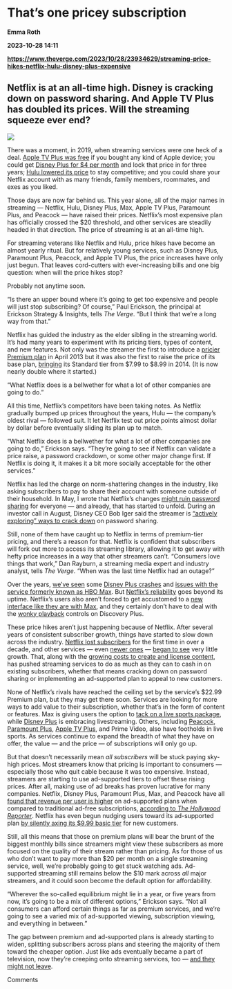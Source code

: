 # That’s one pricey subscription
**Emma Roth**

**2023-10-28 14:11**

**https://www.theverge.com/2023/10/28/23934629/streaming-price-hikes-netflix-hulu-disney-plus-expensive**

Netflix is at an all-time high. Disney is cracking down on password sharing. And Apple TV Plus has doubled its prices. Will the streaming squeeze ever end?
-----------------------------------------------------------------------------------------------------------------------------------------------------------

![](https://cdn.vox-cdn.com/thumbor/EskG-BNN5D6ojqSmsoBRTPa6gzc=/0x0:2040x1360/1200x628/filters:focal(1020x680:1021x681)/cdn.vox-cdn.com/uploads/chorus_asset/file/25035201/236852_Streaming_Services_Won_t_Stop_Going_Up_2_CVirginia.jpg)

There was a moment, in 2019, when streaming services were one heck of a deal. [Apple TV Plus was free](https://www.theverge.com/2019/9/10/20850842/apple-tv-plus-release-date-price-shows-oprah-streaming) if you bought any kind of Apple device; you could get [Disney Plus for $4 per month](https://whatsondisneyplus.com/3-year-subscription-disney-offer-open-to-d23-members-this-week-only/) and lock that price in for three years; [Hulu lowered its price](https://www.theverge.com/2019/1/23/18193539/hulu-price-change-subscription-ads-live-tv-2019) to stay competitive; and you could share your Netflix account with as many friends, family members, roommates, and exes as you liked.

Those days are now far behind us. This year alone, all of the major names in streaming — Netflix, Hulu, Disney Plus, Max, Apple TV Plus, Paramount Plus, and Peacock — have raised their prices. Netflix’s most expensive plan has officially crossed the $20 threshold, and other services are steadily headed in that direction. The price of streaming is at an all-time high.

For streaming veterans like Netflix and Hulu, price hikes have become an almost yearly ritual. But for relatively young services, such as Disney Plus, Paramount Plus, Peacock, and Apple TV Plus, the price increases have only just begun. That leaves cord-cutters with ever-increasing bills and one big question: when will the price hikes stop?

Probably not anytime soon.

“Is there an upper bound where it’s going to get too expensive and people will just stop subscribing? Of course,” Paul Erickson, the principal at Erickson Strategy & Insights, tells _The Verge_. “But I think that we’re a long way from that.”

Netflix has guided the industry as the elder sibling in the streaming world. It’s had many years to experiment with its pricing tiers, types of content, and new features. Not only was the streamer the first to introduce a [pricier Premium plan](https://www.theverge.com/2013/4/22/4253820/netflix-launching-11-99-family-plan-four-simultaneous-streams) in April 2013 but it was also the first to raise the price of its base plan, [bringing](https://variety.com/2014/digital/news/netflix-hikes-u-s-streaming-plan-by-1-per-month-1201176323/) its Standard tier from $7.99 to $8.99 in 2014. (It is now nearly double where it started.)

“What Netflix does is a bellwether for what a lot of other companies are going to do.”

All this time, Netflix’s competitors have been taking notes. As Netflix gradually bumped up prices throughout the years, Hulu — the company’s oldest rival — followed suit. It let Netflix test out price points almost dollar by dollar before eventually sliding its plan up to match.

“What Netflix does is a bellwether for what a lot of other companies are going to do,” Erickson says. “They’re going to see if Netflix can validate a price raise, a password crackdown, or some other major change first. If Netflix is doing it, it makes it a bit more socially acceptable for the other services.”

Netflix has led the charge on norm-shattering changes in the industry, like asking subscribers to pay to share their account with someone outside of their household. In May, I wrote that Netflix’s changes [might ruin password sharing](https://www.theverge.com/2023/5/26/23737858/netflix-password-sharing-crackdown-streaming-industry) for everyone — and already, that has started to unfold. During an investor call in August, Disney CEO Bob Iger said the streamer is [“actively exploring” ways to crack down](https://www.theverge.com/2023/8/9/23826310/disney-plus-password-sharing-earnings-q3-2023) on password sharing.

Still, none of them have caught up to Netflix in terms of premium-tier pricing, and there’s a reason for that. Netflix is confident that subscribers will fork out more to access its streaming library, allowing it to get away with hefty price increases in a way that other streamers can’t. “Consumers love things that work,” Dan Rayburn, a streaming media expert and industry analyst, tells _The Verge_. “When was the last time Netflix had an outage?”

Over the years, [we’ve seen](https://www.theverge.com/2019/11/19/20973340/disney-plus-first-day-outages-app-amazon-bamtech-netflix) some [Disney Plus crashes](https://www.theverge.com/2021/2/19/22291338/disney-plus-outage-wandavision-down-streaming-west-coast) and [issues with the service formerly known as HBO Max](https://www.theverge.com/2021/6/8/22525177/hbo-max-apple-tv-broken-button-controls). But [Netflix’s reliability](https://www.theverge.com/22787426/netflix-cdn-open-connect) goes beyond its uptime. Netflix’s users also aren’t forced to get accustomed to a [new interface like they are with Max](https://www.theverge.com/2023/5/22/23732813/max-4k-ultra-hd-details-movies-tv-shows-announced), and they certainly don’t have to deal with the [wonky playback](https://www.reddit.com/r/DiscoveryPlus/comments/15gu5an/discovery_has_by_far_the_worst_usability_of_any/) controls on Discovery Plus.

These price hikes aren’t just happening because of Netflix. After several years of consistent subscriber growth, things have started to slow down across the industry. [Netflix lost subscribers](https://www.theverge.com/2022/4/19/23032399/netflix-lost-subscribers-q1-2022-earnings) for the first time in over a decade, and other services — even [newer ones](https://www.theverge.com/2022/10/5/23388855/peacock-subscriber-growth-q3-nbcuniversal-jeff-shell-streaming) — [began to see](https://www.theverge.com/2023/2/8/23590901/disney-layoffs-earnings-streaming-bob-iger) very little growth. That, along with the [growing costs to create and license content](https://www.hollywoodreporter.com/business/business-news/streaming-original-content-spend-2023-growth-slow-ampere-1235359079/#:~:text=Global%20streamers'%20original%20content%20spend%20will%20grow%20to%20%2426.5%20billion,from%20research%20firm%20Ampere%20Analysis.), has pushed streaming services to do as much as they can to cash in on existing subscribers, whether that means cracking down on password sharing or implementing an ad-supported plan to appeal to new customers.

None of Netflix’s rivals have reached the ceiling set by the service’s $22.99 Premium plan, but they may get there soon. Services are looking for more ways to add value to their subscription, whether that’s in the form of content or features. Max is giving users the option to [tack on a live sports package](https://www.theverge.com/2023/9/19/23880831/max-live-sports-tier-launch-date-price), while [Disney Plus](https://www.theverge.com/2022/2/8/22924369/disney-plus-first-live-feed) is embracing livestreaming. Others, including [Peacock](https://www.theverge.com/2023/5/15/23724857/nfl-nbcu-peacock-exclusive-playoff-game), [Paramount Plus](https://www.theverge.com/23496652/paramount-plus-best-shows-2022-nfl-mtv-roundup), [Apple TV Plus](https://www.theverge.com/2023/2/27/23616811/mls-soccer-season-pass-apple-tv-opening-weekend-price), and Prime Video, also have footholds in live sports. As services continue to expand the breadth of what they have on offer, the value — and the price — of subscriptions will only go up.

But that doesn’t necessarily mean _all subscribers_ will be stuck paying sky-high prices. Most streamers know that pricing is important to consumers — especially those who quit cable because it was too expensive. Instead, streamers are starting to use ad-supported tiers to offset these rising prices. After all, making use of ad breaks has proven lucrative for many companies. Netflix, Disney Plus, Paramount Plus, Max, and Peacock have all [found that revenue per user is higher](https://www.hollywoodreporter.com/business/business-news/netflix-disney-now-pushing-subscribers-to-ad-tiers-1235572459/) on ad-supported plans when compared to traditional ad-free subscriptions, [according to _The Hollywood Reporter_](https://www.hollywoodreporter.com/business/business-news/netflix-disney-now-pushing-subscribers-to-ad-tiers-1235572459/). Netflix has even begun nudging users toward its ad-supported plan [by silently axing its $9.99 basic tier](https://www.theverge.com/2023/7/19/23800079/netflix-cheap-ad-free-basic-plan-removed-us-uk) for new customers.

Still, all this means that those on premium plans will bear the brunt of the biggest monthly bills since streamers might view these subscribers as more focused on the quality of their stream rather than pricing. As for those of us who don’t want to pay more than $20 per month on a single streaming service, well, we’re probably going to get stuck watching ads. Ad-supported streaming still remains below the $10 mark across _all_ major streamers, and it could soon become the default option for affordability.

“Wherever the so-called equilibrium might lie in a year, or five years from now, it’s going to be a mix of different options,” Erickson says. “Not all consumers can afford certain things as far as premium services, and we’re going to see a varied mix of ad-supported viewing, subscription viewing, and everything in between.”

The gap between premium and ad-supported plans is already starting to widen, splitting subscribers across plans and steering the majority of them toward the cheaper option. Just like ads eventually became a part of television, now they’re creeping onto streaming services, too — [and they might not leave](https://www.theverge.com/2023/4/29/23702827/free-streaming-services-tubi-pluto-roku).

Comments